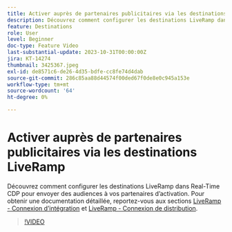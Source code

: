 ```yaml
---
title: Activer auprès de partenaires publicitaires via les destinations LiveRamp
description: Découvrez comment configurer les destinations LiveRamp dans Real-Time CDP pour envoyer des audiences à vos partenaires d’activation.
feature: Destinations
role: User
level: Beginner
doc-type: Feature Video
last-substantial-update: 2023-10-31T00:00:00Z
jira: KT-14274
thumbnail: 3425367.jpeg
exl-id: de8571c6-de26-4d35-bdfe-cc8fe74d4dab
source-git-commit: 286c85aa88d44574f00ded67f0de8e0c945a153e
workflow-type: tm+mt
source-wordcount: '64'
ht-degree: 0%

---
```


# Activer auprès de partenaires publicitaires via les destinations LiveRamp

Découvrez comment configurer les destinations LiveRamp dans Real-Time CDP pour envoyer des audiences à vos partenaires d’activation. Pour obtenir une documentation détaillée, reportez-vous aux sections [LiveRamp - Connexion d’intégration](https://experienceleague.adobe.com/docs/experience-platform/destinations/catalog/advertising/liveramp-onboarding.html?lang=fr) et [LiveRamp - Connexion de distribution](https://experienceleague.adobe.com/docs/experience-platform/destinations/catalog/advertising/liveramp-distribution.html?lang=fr).

>[!VIDEO](https://video.tv.adobe.com/v/3452657/?learn=on&enablevpops&captions=fre_fr)

